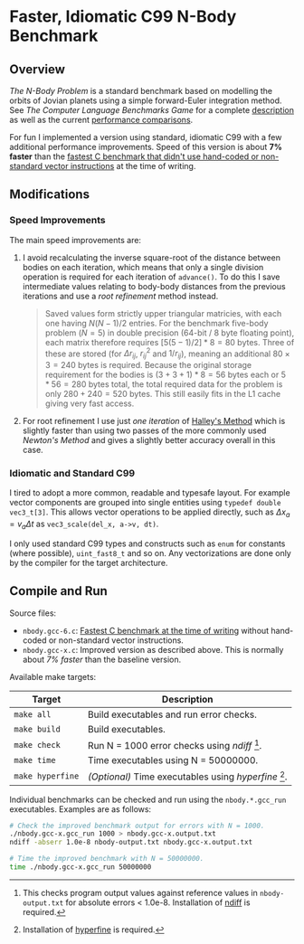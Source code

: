 # Faster, Idiomatic C99 N-Body Benchmark

## Overview

*The N-Body Problem* is a standard benchmark based on modelling the orbits of 
Jovian planets using a simple forward-Euler integration method.  See *The 
Computer Language Benchmarks Game* for a complete 
[description](https://benchmarksgame-team.pages.debian.net/benchmarksgame/description/nbody.html) 
as well as the current 
[performance comparisons](https://benchmarksgame-team.pages.debian.net/benchmarksgame/performance/nbody.html). 

For fun I implemented a version using standard, idiomatic C99 with a 
few additional performance improvements.  Speed of this version is about 
**7% faster** than the 
[fastest C benchmark that didn't use hand-coded or non-standard vector instructions](https://benchmarksgame-team.pages.debian.net/benchmarksgame/program/nbody-gcc-6.html)
at the time of writing.

## Modifications

### Speed Improvements

The main speed improvements are: 
  1. I avoid recalculating the inverse square-root of the distance between 
     bodies on each iteration, which means that only a single division 
     operation is required for each iteration of `advance()`. To do this I save 
     intermediate values relating to body-body distances from the previous 
     iterations and use a *root refinement* method instead.

     > Saved values form strictly upper triangular matricies, with each one
     having $N (N - 1) / 2$ entries.  For the benchmark five-body problem
     ($N = 5$) in double precision (64-bit / 8 byte floating point), each matrix
     therefore requires $[5 (5 - 1) / 2] * 8 = 80$ bytes.  Three of these
     are stored (for $\Delta r_{ij}$, $r_{ij}^2$ and $1 / r_{ij}$), meaning an 
     additional $80 \times 3 = 240$ bytes is required.  Because the original 
     storage requirement for the bodies is $(3 + 3 + 1) * 8 = 56$ bytes each 
     or $5 * 56 = 280$ bytes total, the total required data for the problem 
     is only $280 + 240 = 520$ bytes.  This still easily fits in the L1 cache 
     giving very fast access.

  2. For root refinement I use just *one iteration* of 
     [Halley's Method](https://en.wikipedia.org/wiki/Square_root_algorithms#Iterative_methods_for_reciprocal_square_roots) 
     which is slightly faster than using two passes of the more commonly used 
     *Newton's Method* and gives a slightly better accuracy overall in this 
     case.

### Idiomatic and Standard C99

I tired to adopt a more common, readable and typesafe layout.  For example 
vector components are grouped into single entities using `typedef double 
vec3_t[3]`.  This allows vector operations to be applied directly, such as 
$\Delta x_a = v_a \Delta t$ as `vec3_scale(del_x, a->v, dt)`.

I only used standard C99 types and constructs such as `enum` for constants
(where possible), `uint_fast8_t` and so on. Any vectorizations are done only 
by the compiler for the target architecture.

## Compile and Run

Source files: 
- `nbody.gcc-6.c`: [Fastest C benchmark at the time of writing](https://benchmarksgame-team.pages.debian.net/benchmarksgame/program/nbody-gcc-6.html) 
  without hand-coded or non-standard vector instructions.
- `nbody.gcc-x.c`: Improved version as described above.  This is normally about 
  *7% faster* than the baseline version.

Available make targets:

| Target             | Description                                           |
|--------------------|-------------------------------------------------------|
| `make all`         | Build executables and run error checks.               |
| `make build`       | Build executables.                                    |
| `make check`       | Run N = 1000 error checks using *ndiff* [^1].         |  
| `make time`        | Time executables using N = 50000000.                  | 
| `make hyperfine`   | *(Optional)* Time executables using *hyperfine* [^2]. |

[^1]: This checks program output values against reference values in 
      `nbody-output.txt` for absolute errors < 1.0e-8.  Installation of 
      [ndiff](https://www.math.utah.edu/~beebe/software/ndiff/) is required.

[^2]: Installation of [hyperfine](https://github.com/sharkdp/hyperfine) is 
      required.

Individual benchmarks can be checked and run using the `nbody.*.gcc_run` 
executables.  Examples are as follows:
```bash
# Check the improved benchmark output for errors with N = 1000.
./nbody.gcc-x.gcc_run 1000 > nbody.gcc-x.output.txt
ndiff -abserr 1.0e-8 nbody-output.txt nbody.gcc-x.output.txt

# Time the improved benchmark with N = 50000000.
time ./nbody.gcc-x.gcc_run 50000000
```
